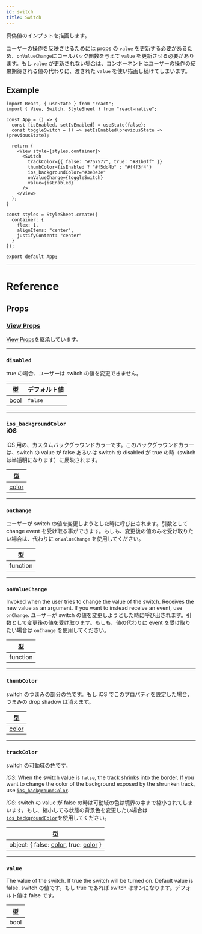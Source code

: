 ```yaml
---
id: switch
title: Switch
---
```


真偽値のインプットを描画します。

ユーザーの操作を反映させるためには props の `value` を更新する必要があるため、`onValueChange`にコールバック関数を与えて `value` を更新させる必要があります。もし `value` が更新されない場合は、コンポーネントはユーザーの操作の結果期待される値の代わりに、渡された `value` を使い描画し続けてしまいます。

## Example

```SnackPlayer name=Switch&supportedPlatforms=android,ios
import React, { useState } from "react";
import { View, Switch, StyleSheet } from "react-native";

const App = () => {
  const [isEnabled, setIsEnabled] = useState(false);
  const toggleSwitch = () => setIsEnabled(previousState => !previousState);

  return (
    <View style={styles.container}>
      <Switch
        trackColor={{ false: "#767577", true: "#81b0ff" }}
        thumbColor={isEnabled ? "#f5dd4b" : "#f4f3f4"}
        ios_backgroundColor="#3e3e3e"
        onValueChange={toggleSwitch}
        value={isEnabled}
      />
    </View>
  );
}

const styles = StyleSheet.create({
  container: {
    flex: 1,
    alignItems: "center",
    justifyContent: "center"
  }
});

export default App;
```

---

# Reference

## Props

### [View Props](view.md#props)

[View Props](view.md#props)を継承しています。

---

### `disabled`

true の場合、ユーザーは switch の値を変更できません。

| 型 | デフォルト値 |
| ---- | ------- |
| bool | `false` |

---

### `ios_backgroundColor` <div class="label ios">iOS</div>

iOS 用の、カスタムバックグラウンドカラーです。このバックグラウンドカラーは、switch の value が false あるいは switch の disabled が true の時（switch は半透明になります）に反映されます。


| 型               |
| ------------------ |
| [color](colors.md) |

---

### `onChange`

ユーザーが switch の値を変更しようとした時に呼び出されます。引数として change event を受け取る事ができます。もしも、変更後の値のみを受け取りたい場合は、代わりに `onValueChange` を使用してください。

| 型     |
| -------- |
| function |

---

### `onValueChange`

Invoked when the user tries to change the value of the switch. Receives the new value as an argument. If you want to instead receive an event, use `onChange`.
ユーザーが switch の値を変更しようとした時に呼び出されます。引数として変更後の値を受け取ります。もしも、値の代わりに event を受け取りたい場合は `onChange` を使用してください。

| 型     |
| -------- |
| function |

---

### `thumbColor`

switch のつまみの部分の色です。もし iOS でこのプロパティを設定した場合、つまみの drop shadow は消えます。

| 型               |
| ------------------ |
| [color](colors.md) |

---

### `trackColor`

switch の可動域の色です。

_iOS_: When the switch value is `false`, the track shrinks into the border. If you want to change the color of the background exposed by the shrunken track, use [`ios_backgroundColor`](switch.md#ios_backgroundColor).

_iOS_: switch の value が false の時は可動域の色は境界の中まで縮小されてしまいます。もし、縮小してる状態の背景色を変更したい場合は[`ios_backgroundColor`](switch.md#ios_backgroundColor)を使用してください。

| 型                                                            |
| --------------------------------------------------------------- |
| object: { false: [color](colors.md), true: [color](colors.md) } |

---

### `value`

The value of the switch. If true the switch will be turned on. Default value is false.
switch の値です。もし true であれば switch はオンになります。デフォルト値は false です。

| 型 |
| ---- |
| bool |

